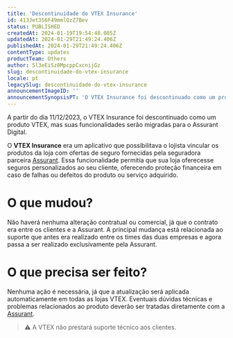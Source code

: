 ```yaml
---
title: 'Descontinuidade do VTEX Insurance'
id: 413Jet3S6F49mmlQzZ7Bev
status: PUBLISHED
createdAt: 2024-01-19T19:54:48.085Z
updatedAt: 2024-01-29T21:49:24.406Z
publishedAt: 2024-01-29T21:49:24.406Z
contentType: updates
productTeam: Others
author: 5l3eEiSz8MpcppCxcnijGz
slug: descontinuidade-do-vtex-insurance
locale: pt
legacySlug: descontinuidade-do-vtex-insurance
announcementImageID: ''
announcementSynopsisPT: 'O VTEX Insurance foi descontinuado como um produto VTEX, mas continuará existindo como Assurant Digital.'
---
```


A partir do dia 11/12/2023, o VTEX Insurance foi descontinuado como um produto VTEX, mas suas funcionalidades serão migradas para o Assurant Digital.

O **VTEX Insurance** era um aplicativo que possibilitava o lojista vincular os produtos da loja com ofertas de seguro fornecidas pela seguradora parceira [Assurant](https://www.assurant.com.br/). Essa funcionalidade permitia que sua loja oferecesse seguros personalizados ao seu cliente, oferecendo proteção financeira em caso de falhas ou defeitos do produto ou serviço adquirido. 

# O que mudou?

Não haverá nenhuma alteração contratual ou comercial, já que o contrato era entre os clientes e a Assurant. A principal mudança está relacionada ao suporte que antes era realizado entre os times das duas empresas e agora passa a ser realizado exclusivamente pela Assurant.
# O que precisa ser feito?

Nenhuma ação é necessária, já que a atualização será aplicada automaticamente em todas as lojas VTEX. Eventuais dúvidas técnicas e problemas relacionados ao produto deverão ser tratadas diretamente com a [Assurant](https://www.assurant.com.br/). 

>⚠️ A VTEX não prestará suporte técnico aos clientes.

